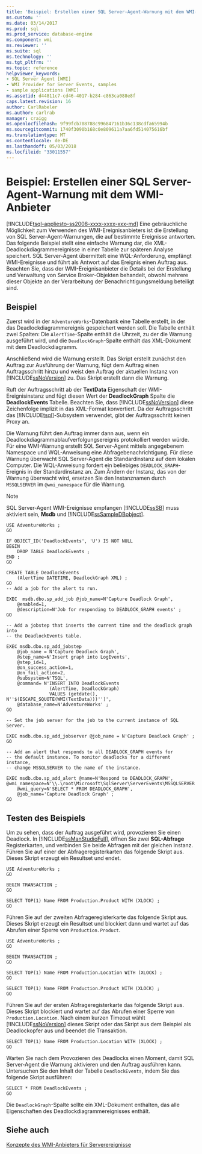```yaml
---
title: 'Beispiel: Erstellen einer SQL Server-Agent-Warnung mit dem WMI-Anbieter | Microsoft Docs'
ms.custom: ''
ms.date: 03/14/2017
ms.prod: sql
ms.prod_service: database-engine
ms.component: wmi
ms.reviewer: ''
ms.suite: sql
ms.technology: ''
ms.tgt_pltfrm: ''
ms.topic: reference
helpviewer_keywords:
- SQL Server Agent [WMI]
- WMI Provider for Server Events, samples
- sample applications [WMI]
ms.assetid: d44811c7-cd46-4017-b284-c863ca088e8f
caps.latest.revision: 16
author: CarlRabeler
ms.author: carlrab
manager: craigg
ms.openlocfilehash: 9f99fcb708788c996847161b36c138cdfa65994b
ms.sourcegitcommit: 1740f3090b168c0e809611a7aa6fd514075616bf
ms.translationtype: MT
ms.contentlocale: de-DE
ms.lasthandoff: 05/03/2018
ms.locfileid: "33011557"
---
```

# <a name="sample-creating-a-sql-server-agent-alert-with-the-wmi-provider"></a>Beispiel: Erstellen einer SQL Server-Agent-Warnung mit dem WMI-Anbieter
[!INCLUDE[tsql-appliesto-ss2008-xxxx-xxxx-xxx-md](../../includes/tsql-appliesto-ss2008-xxxx-xxxx-xxx-md.md)]
  Eine gebräuchliche Möglichkeit zum Verwenden des WMI-Ereignisanbieters ist die Erstellung von SQL Server-Agent-Warnungen, die auf bestimmte Ereignisse antworten. Das folgende Beispiel stellt eine einfache Warnung dar, die XML-Deadlockdiagrammereignisse in einer Tabelle zur späteren Analyse speichert. SQL Server-Agent übermittelt eine WQL-Anforderung, empfängt WMI-Ereignisse und führt als Antwort auf das Ereignis einen Auftrag aus. Beachten Sie, dass der WMI-Ereignisanbieter die Details bei der Erstellung und Verwaltung von Service Broker-Objekten behandelt, obwohl mehrere dieser Objekte an der Verarbeitung der Benachrichtigungsmeldung beteiligt sind.  
  
## <a name="example"></a>Beispiel  
 Zuerst wird in der `AdventureWorks`-Datenbank eine Tabelle erstellt, in der das Deadlockdiagrammereignis gespeichert werden soll. Die Tabelle enthält zwei Spalten: Die `AlertTime`-Spalte enthält die Uhrzeit, zu der die Warnung ausgeführt wird, und die `DeadlockGraph`-Spalte enthält das XML-Dokument mit dem Deadlockdiagramm.  
  
 Anschließend wird die Warnung erstellt. Das Skript erstellt zunächst den Auftrag zur Ausführung der Warnung, fügt dem Auftrag einen Auftragsschritt hinzu und weist den Auftrag der aktuellen Instanz von [!INCLUDE[ssNoVersion](../../includes/ssnoversion-md.md)] zu. Das Skript erstellt dann die Warnung.  
  
 Ruft der Auftragsschritt ab der **TextData** Eigenschaft der WMI-Ereignisinstanz und fügt diesen Wert der **DeadlockGraph** Spalte die **DeadlockEvents** Tabelle. Beachten Sie, dass [!INCLUDE[ssNoVersion](../../includes/ssnoversion-md.md)] diese Zeichenfolge implizit in das XML-Format konvertiert. Da der Auftragsschritt das [!INCLUDE[tsql](../../includes/tsql-md.md)]-Subsystem verwendet, gibt der Auftragsschritt keinen Proxy an.  
  
 Die Warnung führt den Auftrag immer dann aus, wenn ein Deadlockdiagrammablaufverfolgungsereignis protokolliert werden würde. Für eine WMI-Warnung erstellt SQL Server-Agent mittels angegebenem Namespace und WQL-Anweisung eine Abfragebenachrichtigung. Für diese Warnung überwacht SQL Server-Agent die Standardinstanz auf dem lokalen Computer. Die WQL-Anweisung fordert ein beliebiges `DEADLOCK_GRAPH`-Ereignis in der Standardinstanz an. Zum Ändern der Instanz, das von der Warnung überwacht wird, ersetzen Sie den Instanznamen durch `MSSQLSERVER` im `@wmi_namespace` für die Warnung.  
  
> [!NOTE]  
>  SQL Server-Agent WMI-Ereignisse empfangen [!INCLUDE[ssSB](../../includes/sssb-md.md)] muss aktiviert sein, **Msdb** und [!INCLUDE[ssSampleDBobject](../../includes/sssampledbobject-md.md)].  
  
```  
USE AdventureWorks ;  
GO  
  
IF OBJECT_ID('DeadlockEvents', 'U') IS NOT NULL  
BEGIN  
    DROP TABLE DeadlockEvents ;  
END ;  
GO  
  
CREATE TABLE DeadlockEvents  
    (AlertTime DATETIME, DeadlockGraph XML) ;  
GO  
-- Add a job for the alert to run.  
  
EXEC  msdb.dbo.sp_add_job @job_name=N'Capture Deadlock Graph',   
    @enabled=1,   
    @description=N'Job for responding to DEADLOCK_GRAPH events' ;  
GO  
  
-- Add a jobstep that inserts the current time and the deadlock graph into  
-- the DeadlockEvents table.  
  
EXEC msdb.dbo.sp_add_jobstep  
    @job_name = N'Capture Deadlock Graph',  
    @step_name=N'Insert graph into LogEvents',  
    @step_id=1,   
    @on_success_action=1,   
    @on_fail_action=2,   
    @subsystem=N'TSQL',   
    @command= N'INSERT INTO DeadlockEvents  
                (AlertTime, DeadlockGraph)  
                VALUES (getdate(), N''$(ESCAPE_SQUOTE(WMI(TextData)))'')',  
    @database_name=N'AdventureWorks' ;  
GO  
  
-- Set the job server for the job to the current instance of SQL Server.  
  
EXEC msdb.dbo.sp_add_jobserver @job_name = N'Capture Deadlock Graph' ;  
GO  
  
-- Add an alert that responds to all DEADLOCK_GRAPH events for  
-- the default instance. To monitor deadlocks for a different instance,  
-- change MSSQLSERVER to the name of the instance.  
  
EXEC msdb.dbo.sp_add_alert @name=N'Respond to DEADLOCK_GRAPH',   
@wmi_namespace=N'\\.\root\Microsoft\SqlServer\ServerEvents\MSSQLSERVER',   
    @wmi_query=N'SELECT * FROM DEADLOCK_GRAPH',   
    @job_name='Capture Deadlock Graph' ;  
GO  
```  
  
## <a name="testing-the-sample"></a>Testen des Beispiels  
 Um zu sehen, dass der Auftrag ausgeführt wird, provozieren Sie einen Deadlock. In [!INCLUDE[ssManStudioFull](../../includes/ssmanstudiofull-md.md)], öffnen Sie zwei **SQL-Abfrage** Registerkarten, und verbinden Sie beide Abfragen mit der gleichen Instanz. Führen Sie auf einer der Abfrageregisterkarten das folgende Skript aus. Dieses Skript erzeugt ein Resultset und endet.  
  
```  
USE AdventureWorks ;  
GO  
  
BEGIN TRANSACTION ;  
GO  
  
SELECT TOP(1) Name FROM Production.Product WITH (XLOCK) ;  
GO  
```  
  
 Führen Sie auf der zweiten Abfrageregisterkarte das folgende Skript aus. Dieses Skript erzeugt ein Resultset und blockiert dann und wartet auf das Abrufen einer Sperre von `Production.Product`.  
  
```  
USE AdventureWorks ;  
GO  
  
BEGIN TRANSACTION ;  
GO  
  
SELECT TOP(1) Name FROM Production.Location WITH (XLOCK) ;  
GO  
  
SELECT TOP(1) Name FROM Production.Product WITH (XLOCK) ;  
GO  
```  
  
 Führen Sie auf der ersten Abfrageregisterkarte das folgende Skript aus. Dieses Skript blockiert und wartet auf das Abrufen einer Sperre von `Production.Location`. Nach einem kurzen Timeout wählt [!INCLUDE[ssNoVersion](../../includes/ssnoversion-md.md)] dieses Skript oder das Skript aus dem Beispiel als Deadlockopfer aus und beendet die Transaktion.  
  
```  
SELECT TOP(1) Name FROM Production.Location WITH (XLOCK) ;  
GO  
```  
  
 Warten Sie nach dem Provozieren des Deadlocks einen Moment, damit SQL Server-Agent die Warnung aktivieren und den Auftrag ausführen kann. Untersuchen Sie den Inhalt der Tabelle `DeadlockEvents`, indem Sie das folgende Skript ausführen:  
  
```  
SELECT * FROM DeadlockEvents ;  
GO  
```  
  
 Die `DeadlockGraph`-Spalte sollte ein XML-Dokument enthalten, das alle Eigenschaften des Deadlockdiagrammereignisses enthält.  
  
## <a name="see-also"></a>Siehe auch  
 [Konzepte des WMI-Anbieters für Serverereignisse](../../relational-databases/wmi-provider-server-events/wmi-provider-for-server-events-concepts.md)  
  
  
